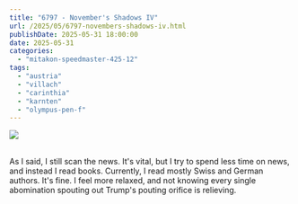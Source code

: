 ```yaml
---
title: "6797 - November's Shadows IV"
url: /2025/05/6797-novembers-shadows-iv.html
publishDate: 2025-05-31 18:00:00
date: 2025-05-31
categories:
  - "mitakon-speedmaster-425-12"
tags:
  - "austria"
  - "villach"
  - "carinthia"
  - "karnten"
  - "olympus-pen-f"
---
```

<div class="container">
<div class="center"><a target="_blank" href="https://d25zfm9zpd7gm5.cloudfront.net/1200x1200/2020/20201108_163218_lr.jpg"><img class="webfeedsFeaturedVisual" src="https://d25zfm9zpd7gm5.cloudfront.net/0600x0600/2020/20201108_163218_lr.jpg" /></a></div>
</div>
<br />

As I said, I still scan the news. It's vital, but I try to
spend less time on news, and instead I read books.
Currently, I read mostly Swiss and German authors. It's
fine. I feel more relaxed, and not knowing every single
abomination spouting out Trump's pouting orifice is
relieving.
